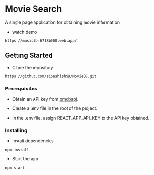 # Movie Search

A single page application for obtaining movie information.
* watch demo 

```
https://musicdb-6718b000.web.app/
```

## Getting Started


* Clone the repository

```
https://github.com/sibashish99/MovieDB.git
```

### Prerequisites

* Obtain an API key from [omdbapi](http://www.omdbapi.com/apikey.aspx).

* Create a .env file in the root of the project.

* In the .env file, assign REACT_APP_API_KEY to the API key obtained.

### Installing

* Install dependencies

```
npm install
```

* Start the app

```
npm start
```

